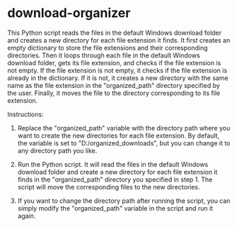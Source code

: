 # download-organizer
This Python script reads the files in the default Windows download folder and creates a new directory for each file extension it finds. It first creates an empty dictionary to store the file extensions and their corresponding directories. Then it loops through each file in the default Windows download folder, gets its file extension, and checks if the file extension is not empty. If the file extension is not empty, it checks if the file extension is already in the dictionary. If it is not, it creates a new directory with the same name as the file extension in the "organized_path" directory specified by the user. Finally, it moves the file to the directory corresponding to its file extension.

Instructions:

1. Replace the "organized_path" variable with the directory path where you want to create the new directories for each file extension. By default, the variable is set to 
"D:/organized_downloads", but you can change it to any directory path you like.

2. Run the Python script. It will read the files in the default Windows download folder and create a new directory for each file extension it finds in the "organized_path" 
directory you specified in step 1. The script will move the corresponding files to the new directories.

3. If you want to change the directory path after running the script, you can simply modify the "organized_path" variable in the script and run it again.
